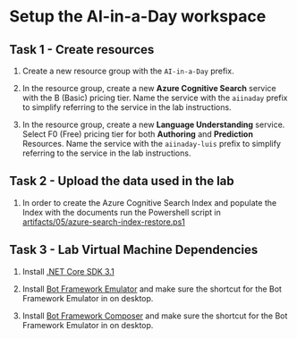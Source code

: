 # Setup the AI-in-a-Day workspace

## Task 1 - Create resources

1. Create a new resource group with the `AI-in-a-Day` prefix.

2. In the resource group, create a new **Azure Cognitive Search** service with the B (Basic) pricing tier. Name the service with the `aiinaday` prefix to simplify referring to the service in the lab instructions.

3. In the resource group, create a new **Language Understanding** service. Select F0 (Free) pricing tier for both **Authoring** and **Prediction** Resources. Name the service with the `aiinaday-luis` prefix to simplify referring to the service in the lab instructions.

## Task 2 - Upload the data used in the lab

1. In order to create the Azure Cognitive Search Index and populate the Index with the documents run the Powershell script in [artifacts/05/azure-search-index-restore.ps1](artifacts/05/azure-search-index-restore.ps1)

## Task 3 - Lab Virtual Machine Dependencies

1. Install [.NET Core SDK 3.1](https://dotnet.microsoft.com/download/dotnet-core/thank-you/sdk-3.1.404-windows-x64-installer
)

2.  Install [Bot Framework Emulator](https://github.com/microsoft/BotFramework-Emulator/releases/latest) and make sure the shortcut for the Bot Framework Emulator in on desktop.

2. Install [Bot Framework Composer](https://docs.microsoft.com/en-us/composer/install-composer) and make sure the shortcut for the Bot Framework Emulator in on desktop.
